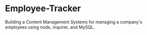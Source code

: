 # Employee-Tracker
Building a Content Management Systems for managing a company's employees using node, inquirer, and MySQL.
